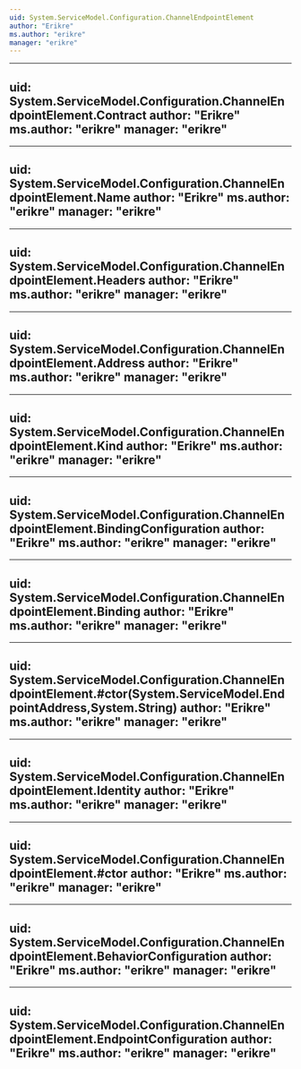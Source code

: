 ```yaml
---
uid: System.ServiceModel.Configuration.ChannelEndpointElement
author: "Erikre"
ms.author: "erikre"
manager: "erikre"
---
```


---
uid: System.ServiceModel.Configuration.ChannelEndpointElement.Contract
author: "Erikre"
ms.author: "erikre"
manager: "erikre"
---

---
uid: System.ServiceModel.Configuration.ChannelEndpointElement.Name
author: "Erikre"
ms.author: "erikre"
manager: "erikre"
---

---
uid: System.ServiceModel.Configuration.ChannelEndpointElement.Headers
author: "Erikre"
ms.author: "erikre"
manager: "erikre"
---

---
uid: System.ServiceModel.Configuration.ChannelEndpointElement.Address
author: "Erikre"
ms.author: "erikre"
manager: "erikre"
---

---
uid: System.ServiceModel.Configuration.ChannelEndpointElement.Kind
author: "Erikre"
ms.author: "erikre"
manager: "erikre"
---

---
uid: System.ServiceModel.Configuration.ChannelEndpointElement.BindingConfiguration
author: "Erikre"
ms.author: "erikre"
manager: "erikre"
---

---
uid: System.ServiceModel.Configuration.ChannelEndpointElement.Binding
author: "Erikre"
ms.author: "erikre"
manager: "erikre"
---

---
uid: System.ServiceModel.Configuration.ChannelEndpointElement.#ctor(System.ServiceModel.EndpointAddress,System.String)
author: "Erikre"
ms.author: "erikre"
manager: "erikre"
---

---
uid: System.ServiceModel.Configuration.ChannelEndpointElement.Identity
author: "Erikre"
ms.author: "erikre"
manager: "erikre"
---

---
uid: System.ServiceModel.Configuration.ChannelEndpointElement.#ctor
author: "Erikre"
ms.author: "erikre"
manager: "erikre"
---

---
uid: System.ServiceModel.Configuration.ChannelEndpointElement.BehaviorConfiguration
author: "Erikre"
ms.author: "erikre"
manager: "erikre"
---

---
uid: System.ServiceModel.Configuration.ChannelEndpointElement.EndpointConfiguration
author: "Erikre"
ms.author: "erikre"
manager: "erikre"
---
